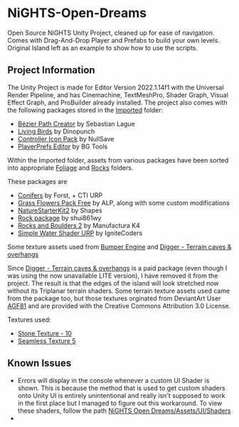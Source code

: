 # NiGHTS-Open-Dreams
Open Source NiGHTS Unity Project, cleaned up for ease of navigation.
Comes with Drag-And-Drop Player and Prefabs to build your own levels.
Original Island left as an example to show how to use the scripts.

## Project Information
The Unity Project is made for Editor Version 2022.1.14f1 with the Universal Render Pipeline, and has Cinemachine, TextMeshPro, Shader Graph, Visual Effect Graph, and ProBuilder already installed.
The project also comes with the following packages stored in the [Imported](https://github.com/Ichorix/NiGHTS-Open-Dreams/tree/0d3ee7d95afbddf83fd5990d3e7110ae56489313/NiGHTS%20Open%20Dreams/Assets/Imported) folder:
* [Bézier Path Creator](https://assetstore.unity.com/packages/tools/utilities/b-zier-path-creator-136082) by Sebastian Lague
* [Living Birds](https://assetstore.unity.com/packages/3d/characters/animals/birds/living-birds-15649) by Dinopunch
* [Controller Icon Pack](https://assetstore.unity.com/packages/2d/gui/icons/controller-icon-pack-128505) by NullSave
* [PlayerPrefs Editor](https://assetstore.unity.com/packages/tools/utilities/playerprefs-editor-167903) by BG Tools

Within the Imported folder, assets from various packages have been sorted into appropriate [Foliage](https://github.com/Ichorix/NiGHTS-Open-Dreams/tree/e57788342cd6cfb90495815e7add06aec4baa610/NiGHTS%20Open%20Dreams/Assets/Imported/Prefabs/!Foliage) and [Rocks](https://github.com/Ichorix/NiGHTS-Open-Dreams/tree/e57788342cd6cfb90495815e7add06aec4baa610/NiGHTS%20Open%20Dreams/Assets/Imported/Prefabs/!Rocks) folders.

These packages are
* [Conifers](https://assetstore.unity.com/packages/3d/vegetation/trees/conifers-botd-142076) by Forst, + CTI URP
* [Grass Flowers Pack Free](https://assetstore.unity.com/packages/2d/textures-materials/nature/grass-flowers-pack-free-138810) by ALP, along with some custom modifications
* [NatureStarterKit2](https://assetstore.unity.com/packages/3d/environments/nature-starter-kit-2-52977) by Shapes
* [Rock package](https://assetstore.unity.com/packages/3d/props/exterior/rock-package-118182) by shui861wy
* [Rocks and Boulders 2](https://assetstore.unity.com/packages/3d/props/exterior/rock-and-boulders-2-6947) by Manufactura K4
* [Simple Water Shader URP](https://assetstore.unity.com/packages/2d/textures-materials/water/simple-water-shader-urp-191449) by IgniteCoders

Some texture assets used from [Bumper Engine](https://gamejolt.com/games/BumperEngine19GT/506351) and [Digger - Terrain caves & overhangs](https://assetstore.unity.com/packages/tools/terrain/digger-terrain-caves-overhangs-135178)

Since [Digger - Terrain caves & overhangs](https://assetstore.unity.com/packages/tools/terrain/digger-terrain-caves-overhangs-135178) is a paid package (even though I was using the now unavailable LITE version), I have removed it from the project.
The result is that the edges of the island will look stretched now without its Triplanar terrain shaders.
Some terrain texture assets used came from the package too, but those textures orginated from DeviantArt User [AGF81](https://www.deviantart.com/agf81) and are provided with the Creative Commons Attribution 3.0 License.

Textures used:
* [Stone Texture - 10](https://www.deviantart.com/agf81/art/Stone-Texture-10-204337154)
* [Seamless Texture 5](https://www.deviantart.com/agf81/art/Seamless-Texture-5-160257878) 


## Known Issues
* Errors will display in the console whenever a custom UI Shader is shown. This is because the method that is used to get custom shaders onto Unity UI is entirely unintentional and really isn't supposed to work in the first place but I managed to figure out this workaround. To view these shaders, follow the path [NiGHTS Open Dreams/Assets/UI/Shaders](https://github.com/Ichorix/NiGHTS-Open-Dreams/tree/fdda19e59a698df3ddebd6e28a630cbff19ab6f5/NiGHTS%20Open%20Dreams/Assets/UI/Shaders)
* 
